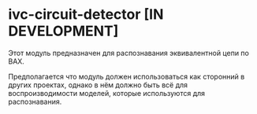# ivc-circuit-detector [IN DEVELOPMENT]

Этот модуль предназначен для распознавания эквивалентной цепи по ВАХ.

Предполагается что модуль должен использоваться как сторонний в других проектах, однако в нём должно быть всё для воспроизводимости моделей, которые используются для распознавания.